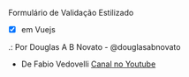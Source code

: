 Formulário de Validação Estilizado 

- [x] em Vuejs

.: Por Douglas A B Novato - @douglasabnovato
- De Fabio Vedovelli [Canal no Youtube](https://www.youtube.com/watch?v=n8eW8D04tNc&list=WL&index=20&t=2257s)